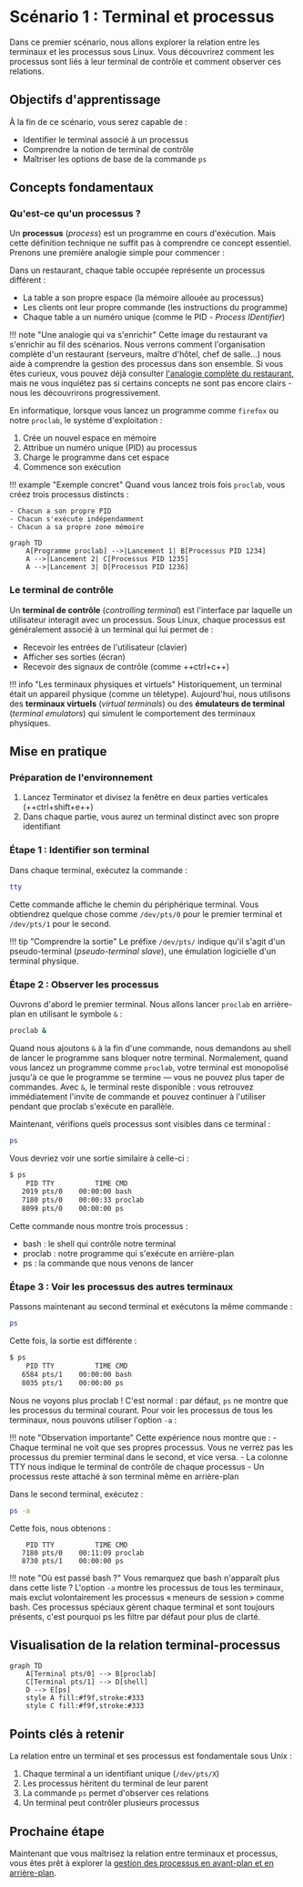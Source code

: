# Scénario 1 : Terminal et processus

Dans ce premier scénario, nous allons explorer la relation entre les terminaux et les processus sous Linux. Vous découvrirez comment les processus sont liés à leur terminal de contrôle et comment observer ces relations.

## Objectifs d'apprentissage

À la fin de ce scénario, vous serez capable de :

- Identifier le terminal associé à un processus
- Comprendre la notion de terminal de contrôle
- Maîtriser les options de base de la commande `ps`

## Concepts fondamentaux

### Qu'est-ce qu'un processus ?

Un **processus** (*process*) est un programme en cours d'exécution. Mais cette définition technique ne suffit pas à comprendre ce concept essentiel. Prenons une première analogie simple pour commencer :

Dans un restaurant, chaque table occupée représente un processus différent :

- La table a son propre espace (la mémoire allouée au processus)
- Les clients ont leur propre commande (les instructions du programme)
- Chaque table a un numéro unique (comme le PID - *Process IDentifier*)

!!! note "Une analogie qui va s'enrichir"
    Cette image du restaurant va s'enrichir au fil des scénarios. Nous verrons comment l'organisation complète d'un restaurant (serveurs, maître d'hôtel, chef de salle...) nous aide à comprendre la gestion des processus dans son ensemble. Si vous êtes curieux, vous pouvez déjà consulter [l'analogie complète du restaurant](../ressources/analogie-restaurant.md), mais ne vous inquiétez pas si certains concepts ne sont pas encore clairs - nous les découvrirons progressivement.

En informatique, lorsque vous lancez un programme comme `firefox` ou notre `proclab`, le système d'exploitation :

1. Crée un nouvel espace en mémoire
2. Attribue un numéro unique (PID) au processus
3. Charge le programme dans cet espace
4. Commence son exécution

!!! example "Exemple concret"
    Quand vous lancez trois fois `proclab`, vous créez trois processus distincts :

    - Chacun a son propre PID
    - Chacun s'exécute indépendamment
    - Chacun a sa propre zone mémoire

```mermaid
graph TD
    A[Programme proclab] -->|Lancement 1| B[Processus PID 1234]
    A -->|Lancement 2| C[Processus PID 1235]
    A -->|Lancement 3| D[Processus PID 1236]
```

### Le terminal de contrôle

Un **terminal de contrôle** (*controlling terminal*) est l'interface par laquelle un utilisateur interagit avec un processus. Sous Linux, chaque processus est généralement associé à un terminal qui lui permet de :

- Recevoir les entrées de l'utilisateur (clavier)
- Afficher ses sorties (écran)
- Recevoir des signaux de contrôle (comme ++ctrl+c++)

!!! info "Les terminaux physiques et virtuels"
    Historiquement, un terminal était un appareil physique (comme un téletype). Aujourd'hui, nous utilisons des **terminaux virtuels** (*virtual terminals*) ou des **émulateurs de terminal** (*terminal emulators*) qui simulent le comportement des terminaux physiques.

## Mise en pratique

### Préparation de l'environnement

1. Lancez Terminator et divisez la fenêtre en deux parties verticales (++ctrl+shift+e++)
2. Dans chaque partie, vous aurez un terminal distinct avec son propre identifiant

### Étape 1 : Identifier son terminal

Dans chaque terminal, exécutez la commande :

```bash
tty
```

Cette commande affiche le chemin du périphérique terminal. Vous obtiendrez quelque chose comme `/dev/pts/0` pour le premier terminal et `/dev/pts/1` pour le second.

!!! tip "Comprendre la sortie"
    Le préfixe `/dev/pts/` indique qu'il s'agit d'un pseudo-terminal (*pseudo-terminal slave*), une émulation logicielle d'un terminal physique.

### Étape 2 : Observer les processus

Ouvrons d'abord le premier terminal. Nous allons lancer `proclab` en arrière-plan en utilisant le symbole `&` :

```bash
proclab &
```

Quand nous ajoutons `&` à la fin d'une commande, nous demandons au shell de lancer le programme sans bloquer notre terminal. Normalement, quand vous lancez un programme comme `proclab`, votre terminal est monopolisé jusqu'à ce que le programme se termine — vous ne pouvez plus taper de commandes. Avec `&`, le terminal reste disponible : vous retrouvez immédiatement l'invite de commande et pouvez continuer à l'utiliser pendant que proclab s'exécute en parallèle.

Maintenant, vérifions quels processus sont visibles dans ce terminal :

```bash
ps
```

Vous devriez voir une sortie similaire à celle-ci :

```bash
$ ps
    PID TTY          TIME CMD
   2019 pts/0    00:00:00 bash
   7180 pts/0    00:00:33 proclab
   8099 pts/0    00:00:00 ps
```

Cette commande nous montre trois processus :

- bash : le shell qui contrôle notre terminal
- proclab : notre programme qui s'exécute en arrière-plan
- ps : la commande que nous venons de lancer

### Étape 3 : Voir les processus des autres terminaux

Passons maintenant au second terminal et exécutons la même commande :

```bash
ps
```

Cette fois, la sortie est différente :

```bash
$ ps
    PID TTY          TIME CMD
   6584 pts/1    00:00:00 bash
   8035 pts/1    00:00:00 ps
```

Nous ne voyons plus proclab ! C'est normal : par défaut, `ps` ne montre que les processus du terminal courant. Pour voir les processus de tous les terminaux, nous pouvons utiliser l'option `-a` :

!!! note "Observation importante"
    Cette expérience nous montre que :
    - Chaque terminal ne voit que ses propres processus. Vous ne verrez pas les processus du premier terminal dans le second, et vice versa.
    - La colonne TTY nous indique le terminal de contrôle de chaque processus
    - Un processus reste attaché à son terminal même en arrière-plan

Dans le second terminal, exécutez :

```bash
ps -a
```

Cette fois, nous obtenons :

```
    PID TTY          TIME CMD
   7180 pts/0    00:11:09 proclab
   8730 pts/1    00:00:00 ps
```

!!! note "Où est passé bash ?"
    Vous remarquez que bash n'apparaît plus dans cette liste ? L'option `-a` montre les processus de tous les terminaux, mais exclut volontairement les processus « meneurs de session » comme bash. Ces processus spéciaux gèrent chaque terminal et sont toujours présents, c'est pourquoi ps les filtre par défaut pour plus de clarté.

## Visualisation de la relation terminal-processus

```mermaid
graph TD
    A[Terminal pts/0] --> B[proclab]
    C[Terminal pts/1] --> D[shell]
    D --> E[ps]
    style A fill:#f9f,stroke:#333
    style C fill:#f9f,stroke:#333
```

## Points clés à retenir

La relation entre un terminal et ses processus est fondamentale sous Unix :

1. Chaque terminal a un identifiant unique (`/dev/pts/X`)
2. Les processus héritent du terminal de leur parent
3. La commande `ps` permet d'observer ces relations
4. Un terminal peut contrôler plusieurs processus

## Prochaine étape

Maintenant que vous maîtrisez la relation entre terminaux et processus, vous êtes prêt à explorer la [gestion des processus en avant-plan et en arrière-plan](fg-bg.md).
